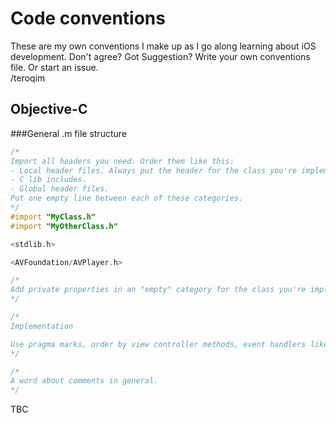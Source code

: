 Code conventions
================
These are my own conventions I make up as I go along learning about iOS development. Don't agree? Got Suggestion? Write your own conventions file. Or start an issue.  
/teroqim

Objective-C
-----------

###General .m file structure
```objective-c
/*
Import all headers you need. Order them like this:
- Local header files. Always put the header for the class you're implementing at the top.
- C lib includes.
- Global header files.
Put one empty line between each of these categories.
*/
#import "MyClass.h"
#import "MyOtherClass.h"

<stdlib.h>

<AVFoundation/AVPlayer.h>

/*
Add private properties in an "empty" category for the class you're implementing.
*/

/*
Implementation

Use pragma marks, order by view controller methods, event handlers like hitting buttons, delegate methods, helpers 
*/

/*
A word about comments in general.
*/
```

TBC
